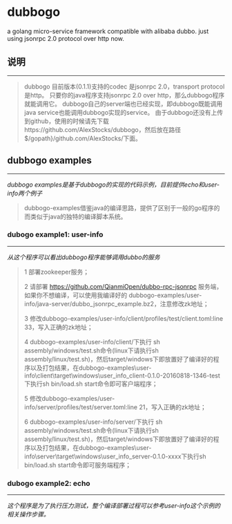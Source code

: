 # dubbogo #
a golang micro-service framework compatible with alibaba dubbo. just using jsonrpc 2.0 protocol over http now.

## 说明 ##
---
> dubbogo 目前版本(0.1.1)支持的codec 是jsonrpc 2.0，transport protocol是http。
> 只要你的java程序支持jsonrpc 2.0 over http，那么dubbogo程序就能调用它。
> dubbogo自己的server端也已经实现，即dubbogo既能调用java service也能调用dubbogo实现的service。
> 由于dubbogo还没有上传到github，使用的时候请先下载https://github.com/AlexStocks/dubbogo，然后放在路径$/gopath}/github.com/AlexStocks/下面。

## dubbogo examples ##
---
*dubbogo examples是基于dubbogo的实现的代码示例，目前提供echo和user-info两个例子*

> dubbogo-examples借鉴java的编译思路，提供了区别于一般的go程序的而类似于java的独特的编译脚本系统。

### dubogo example1: user-info ###
---
*从这个程序可以看出dubbogo程序能够调用dubbo的服务*

> 1 部署zookeeper服务；
>
> 2 请部署 https://github.com/QianmiOpen/dubbo-rpc-jsonrpc 服务端，如果你不想编译，可以使用我编译好的 dubbogo-examples/user-info/java-server/dubbo_jsonrpc_example.bz2，注意修改zk地址；
>
> 3 修改dubbogo-examples/user-info/client/profiles/test/client.toml:line 33，写入正确的zk地址；
>
> 4 dubbogo-examples/user-info/client/下执行 sh assembly/windows/test.sh命令(linux下请执行sh assembly/linux/test.sh)，然后target/windows下即放置好了编译好的程序以及打包结果，在dubbogo-examples\user-info\client\target\windows\user_info_client-0.1.0-20160818-1346-test下执行sh bin/load.sh start命令即可客户端程序；
>
> 5 修改dubbogo-examples/user-info/server/profiles/test/server.toml:line 21，写入正确的zk地址；
>
> 6 dubbogo-examples/user-info/server/下执行 sh assembly/windows/test.sh命令(linux下请执行sh assembly/linux/test.sh)，然后target/windows下即放置好了编译好的程序以及打包结果，在dubbogo-examples\user-info\server\target\windows\user_info_server-0.1.0-xxxx下执行sh bin/load.sh start命令即可服务端程序；
>

### dubogo example2: echo ###
---

*这个程序是为了执行压力测试，整个编译部署过程可以参考user-info这个示例的相关操作步骤。*
